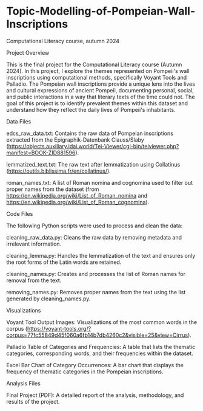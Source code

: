 # Topic-Modelling-of-Pompeian-Wall-Inscriptions
Computational Literacy course, autumn 2024


Project Overview

This is the final project for the Computational Literacy course (Autumn 2024). In this project, I explore the themes represented on Pompeii's wall inscriptions using computational methods, specifically Voyant Tools and Palladio. The Pompeian wall inscriptions provide a unique lens into the lives and cultural expressions of ancient Pompeii, documenting personal, social, and public interactions in a way that literary texts of the time could not. The goal of this project is to identify prevalent themes within this dataset and understand how they reflect the daily lives of Pompeii's inhabitants.


Data Files

edcs_raw_data.txt: Contains the raw data of Pompeian inscriptions extracted from the Epigraphik-Datenbank Clauss/Slaby (https://objects.auxiliary.idai.world/Tei-Viewer/cgi-bin/teiviewer.php?manifest=BOOK-ZID881596).

lemmatized_text.txt: The raw text after lemmatization using Collatinus (https://outils.biblissima.fr/en/collatinus/).

roman_names.txt: A list of Roman nomina and cognomina used to filter out proper names from the dataset (from https://en.wikipedia.org/wiki/List_of_Roman_nomina  and https://en.wikipedia.org/wiki/List_of_Roman_cognomina).


Code Files

The following Python scripts were used to process and clean the data:

cleaning_raw_data.py: Cleans the raw data by removing metadata and irrelevant information.

cleaning_lemma.py: Handles the lemmatization of the text and ensures only the root forms of the Latin words are retained.

cleaning_names.py: Creates and processes the list of Roman names for removal from the text.

removing_names.py: Removes proper names from the text using the list generated by cleaning_names.py.


Visualizations

Voyant Tool Output Images: Visualizations of the most common words in the corpus (https://voyant-tools.org/?corpus=77fc55849d45f060a6fb14b7db4260c2&visible=25&view=Cirrus).

Palladio Table of Categories and Frequencies: A table that lists the thematic categories, corresponding words, and their frequencies within the dataset.

Excel Bar Chart of Category Occurrences: A bar chart that displays the frequency of thematic categories in the Pompeian inscriptions.


Analysis Files

Final Project (PDF): A detailed report of the analysis, methodology, and results of the project.
